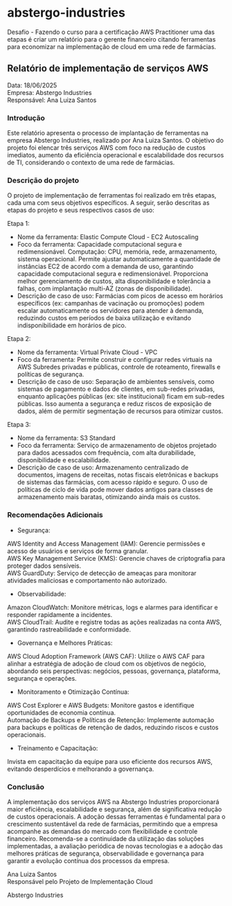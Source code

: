# abstergo-industries
Desafio - Fazendo o curso para a certificação AWS Practitioner uma das etapas é criar um relatório para o gerente financeiro citando ferramentas para economizar na implementação de cloud em uma rede de farmácias.

## Relatório de implementação de serviços AWS

Data: 18/06/2025  
Empresa: Abstergo Industries  
Responsável: Ana Luiza Santos  

### Introdução

Este relatório apresenta o processo de implantação de ferramentas na empresa Abstergo Industries, realizado por Ana Luiza Santos. O objetivo do projeto foi elencar três serviços AWS com foco na redução de custos imediatos, aumento da eficiência operacional e escalabilidade dos recursos de TI, considerando o contexto de uma rede de farmácias.

### Descrição do projeto

O projeto de implementação de ferramentas foi realizado em três etapas, cada uma com  seus objetivos específicos. A seguir, serão descritas as etapas do projeto e seus respectivos casos de uso:

Etapa 1:
 - Nome da ferramenta: Elastic Compute Cloud - EC2 Autoscaling
 - Foco da ferramenta: Capacidade computacional segura e redimensionável.  Computação: CPU, memória, rede, armazenamento, sistema operacional. Permite ajustar automaticamente a quantidade de instâncias EC2 de acordo com a demanda de uso, garantindo capacidade computacional segura e redimensionável. Proporciona melhor gerenciamento de custos, alta disponibilidade e tolerância a falhas, com implantação multi-AZ (zonas de disponibilidade).
 - Descrição de caso de uso: Farmácias com picos de acesso em horários específicos (ex: campanhas de vacinação ou promoções) podem escalar automaticamente os servidores para atender à demanda, reduzindo custos em períodos de baixa utilização e evitando indisponibilidade em horários de pico.

Etapa 2:
 - Nome da ferramenta: Virtual Private Cloud - VPC
 - Foco da ferramenta: Permite construir e configurar redes virtuais na AWS  Subredes privadas e públicas, controle de roteamento, firewalls e políticas de segurança.
 - Descrição de caso de uso: Separação de ambientes sensíveis, como sistemas de pagamento e dados de clientes, em sub-redes privadas, enquanto aplicações públicas (ex: site institucional) ficam em sub-redes públicas. Isso aumenta a segurança e reduz riscos de exposição de dados, além de permitir segmentação de recursos para otimizar custos.

Etapa 3:
 - Nome da ferramenta: S3 Standard
 - Foco da ferramenta: Serviço de armazenamento de objetos projetado para dados acessados com frequência, com alta durabilidade, disponibilidade e escalabilidade.
 - Descrição de caso de uso: Armazenamento centralizado de documentos, imagens de receitas, notas fiscais eletrônicas e backups de sistemas das farmácias, com acesso rápido e seguro. O uso de políticas de ciclo de vida pode mover dados antigos para classes de armazenamento mais baratas, otimizando ainda mais os custos.

### Recomendações Adicionais
- Segurança:

AWS Identity and Access Management (IAM): Gerencie permissões e acesso de usuários e serviços de forma granular.  
AWS Key Management Service (KMS): Gerencie chaves de criptografia para proteger dados sensíveis.  
AWS GuardDuty: Serviço de detecção de ameaças para monitorar atividades maliciosas e comportamento não autorizado.

- Observabilidade:

Amazon CloudWatch: Monitore métricas, logs e alarmes para identificar e responder rapidamente a incidentes.  
AWS CloudTrail: Audite e registre todas as ações realizadas na conta AWS, garantindo rastreabilidade e conformidade.  

- Governança e Melhores Práticas:

AWS Cloud Adoption Framework (AWS CAF): Utilize o AWS CAF para alinhar a estratégia de adoção de cloud com os objetivos de negócio, abordando seis perspectivas: negócios, pessoas, governança, plataforma, segurança e operações.
- Monitoramento e Otimização Contínua:

AWS Cost Explorer e AWS Budgets: Monitore gastos e identifique oportunidades de economia contínua.  
Automação de Backups e Políticas de Retenção: Implemente automação para backups e políticas de retenção de dados, reduzindo riscos e custos operacionais.
- Treinamento e Capacitação:

Invista em capacitação da equipe para uso eficiente dos recursos AWS, evitando desperdícios e melhorando a governança.


### Conclusão

A implementação dos serviços AWS na Abstergo Industries proporcionará maior eficiência, escalabilidade e segurança, além de significativa redução de custos operacionais. A adoção dessas ferramentas é fundamental para o crescimento sustentável da rede de farmácias, permitindo que a empresa acompanhe as demandas do mercado com flexibilidade e controle financeiro. Recomenda-se a continuidade da utilização das soluções implementadas, a avaliação periódica de novas tecnologias e a adoção das melhores práticas de segurança, observabilidade e governança para garantir a evolução contínua dos processos da empresa.

Ana Luiza Santos  
Responsável pelo Projeto de Implementação Cloud

Abstergo Industries

